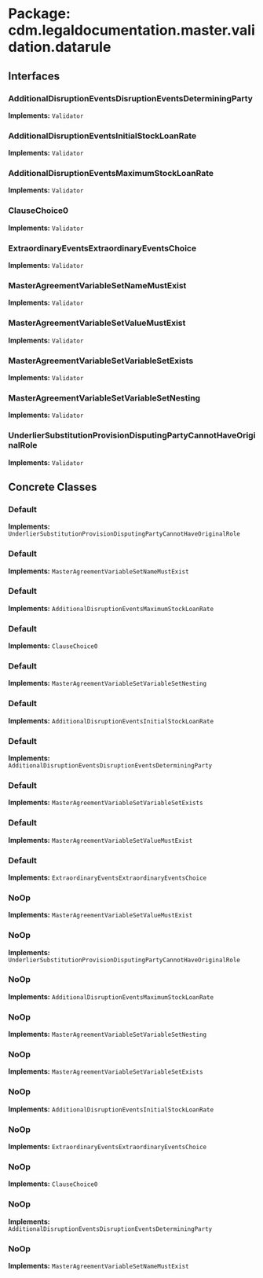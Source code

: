 # Package: cdm.legaldocumentation.master.validation.datarule

## Interfaces

### AdditionalDisruptionEventsDisruptionEventsDeterminingParty
**Implements:** `Validator` 

### AdditionalDisruptionEventsInitialStockLoanRate
**Implements:** `Validator` 

### AdditionalDisruptionEventsMaximumStockLoanRate
**Implements:** `Validator` 

### ClauseChoice0
**Implements:** `Validator` 

### ExtraordinaryEventsExtraordinaryEventsChoice
**Implements:** `Validator` 

### MasterAgreementVariableSetNameMustExist
**Implements:** `Validator` 

### MasterAgreementVariableSetValueMustExist
**Implements:** `Validator` 

### MasterAgreementVariableSetVariableSetExists
**Implements:** `Validator` 

### MasterAgreementVariableSetVariableSetNesting
**Implements:** `Validator` 

### UnderlierSubstitutionProvisionDisputingPartyCannotHaveOriginalRole
**Implements:** `Validator` 

## Concrete Classes

### Default
**Implements:** `UnderlierSubstitutionProvisionDisputingPartyCannotHaveOriginalRole` 

### Default
**Implements:** `MasterAgreementVariableSetNameMustExist` 

### Default
**Implements:** `AdditionalDisruptionEventsMaximumStockLoanRate` 

### Default
**Implements:** `ClauseChoice0` 

### Default
**Implements:** `MasterAgreementVariableSetVariableSetNesting` 

### Default
**Implements:** `AdditionalDisruptionEventsInitialStockLoanRate` 

### Default
**Implements:** `AdditionalDisruptionEventsDisruptionEventsDeterminingParty` 

### Default
**Implements:** `MasterAgreementVariableSetVariableSetExists` 

### Default
**Implements:** `MasterAgreementVariableSetValueMustExist` 

### Default
**Implements:** `ExtraordinaryEventsExtraordinaryEventsChoice` 

### NoOp
**Implements:** `MasterAgreementVariableSetValueMustExist` 

### NoOp
**Implements:** `UnderlierSubstitutionProvisionDisputingPartyCannotHaveOriginalRole` 

### NoOp
**Implements:** `AdditionalDisruptionEventsMaximumStockLoanRate` 

### NoOp
**Implements:** `MasterAgreementVariableSetVariableSetNesting` 

### NoOp
**Implements:** `MasterAgreementVariableSetVariableSetExists` 

### NoOp
**Implements:** `AdditionalDisruptionEventsInitialStockLoanRate` 

### NoOp
**Implements:** `ExtraordinaryEventsExtraordinaryEventsChoice` 

### NoOp
**Implements:** `ClauseChoice0` 

### NoOp
**Implements:** `AdditionalDisruptionEventsDisruptionEventsDeterminingParty` 

### NoOp
**Implements:** `MasterAgreementVariableSetNameMustExist` 

